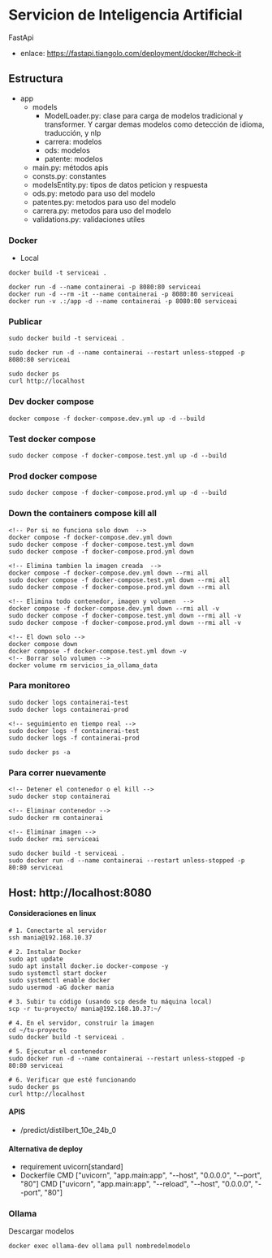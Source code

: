 # Servicion de Inteligencia Artificial

FastApi

- enlace: https://fastapi.tiangolo.com/deployment/docker/#check-it

## Estructura
- app
    - models
        - ModelLoader.py: clase para carga de modelos tradicional y transformer. Y cargar demas modelos como detección de idioma, traducción, y nlp
        - carrera: modelos
        - ods: modelos
        - patente: modelos
    - main.py: métodos apis
    - consts.py: constantes
    - modelsEntity.py: tipos de datos peticion y respuesta
    - ods.py: metodo para uso del modelo
    - patentes.py: metodos para uso del modelo
    - carrera.py: metodos para uso del modelo
    - validations.py: validaciones utiles

### Docker
- Local
```
docker build -t serviceai .

docker run -d --name containerai -p 8080:80 serviceai
docker run -d --rm -it --name containerai -p 8080:80 serviceai
docker run -v .:/app -d --name containerai -p 8080:80 serviceai
```


### Publicar
```
sudo docker build -t serviceai .

sudo docker run -d --name containerai --restart unless-stopped -p 8080:80 serviceai

sudo docker ps
curl http://localhost
```


### Dev docker compose
```
docker compose -f docker-compose.dev.yml up -d --build
```

### Test docker compose
```
sudo docker compose -f docker-compose.test.yml up -d --build
```

### Prod docker compose
```
sudo docker compose -f docker-compose.prod.yml up -d --build
```

### Down the containers compose kill all
```
<!-- Por si no funciona solo down  -->
docker compose -f docker-compose.dev.yml down 
sudo docker compose -f docker-compose.test.yml down 
sudo docker compose -f docker-compose.prod.yml down 

<!-- Elimina tambien la imagen creada  -->
docker compose -f docker-compose.dev.yml down --rmi all 
sudo docker compose -f docker-compose.test.yml down --rmi all 
sudo docker compose -f docker-compose.prod.yml down --rmi all 

<!-- Elimina todo contenedor, imagen y volumen  -->
docker compose -f docker-compose.dev.yml down --rmi all -v
sudo docker compose -f docker-compose.test.yml down --rmi all -v
sudo docker compose -f docker-compose.prod.yml down --rmi all -v

<!-- El down solo -->
docker compose down
docker compose -f docker-compose.test.yml down -v
<!-- Borrar solo volumen -->
docker volume rm servicios_ia_ollama_data
```


### Para monitoreo
```
sudo docker logs containerai-test
sudo docker logs containerai-prod

<!-- seguimiento en tiempo real -->
sudo docker logs -f containerai-test  
sudo docker logs -f containerai-prod  

sudo docker ps -a
```


### Para correr nuevamente
```
<!-- Detener el contenedor o el kill -->
sudo docker stop containerai

<!-- Eliminar contenedor -->
sudo docker rm containerai

<!-- Eliminar imagen -->
sudo docker rmi serviceai 

sudo docker build -t serviceai .
sudo docker run -d --name containerai --restart unless-stopped -p 80:80 serviceai
```

## Host: http://localhost:8080

#### Consideraciones en linux
```
# 1. Conectarte al servidor
ssh mania@192.168.10.37

# 2. Instalar Docker
sudo apt update
sudo apt install docker.io docker-compose -y
sudo systemctl start docker
sudo systemctl enable docker
sudo usermod -aG docker mania

# 3. Subir tu código (usando scp desde tu máquina local)
scp -r tu-proyecto/ mania@192.168.10.37:~/

# 4. En el servidor, construir la imagen
cd ~/tu-proyecto
sudo docker build -t serviceai .

# 5. Ejecutar el contenedor
sudo docker run -d --name containerai --restart unless-stopped -p 80:80 serviceai

# 6. Verificar que esté funcionando
sudo docker ps
curl http://localhost
```


#### APIS
- /predict/distilbert_10e_24b_0


#### Alternativa de deploy
- requirement
    uvicorn[standard]
- Dockerfile
    CMD ["uvicorn", "app.main:app", "--host", "0.0.0.0", "--port", "80"] 
    CMD ["uvicorn", "app.main:app", "--reload", "--host", "0.0.0.0", "--port", "80"] 


### Ollama
Descargar modelos
```
docker exec ollama-dev ollama pull nombredelmodelo
```